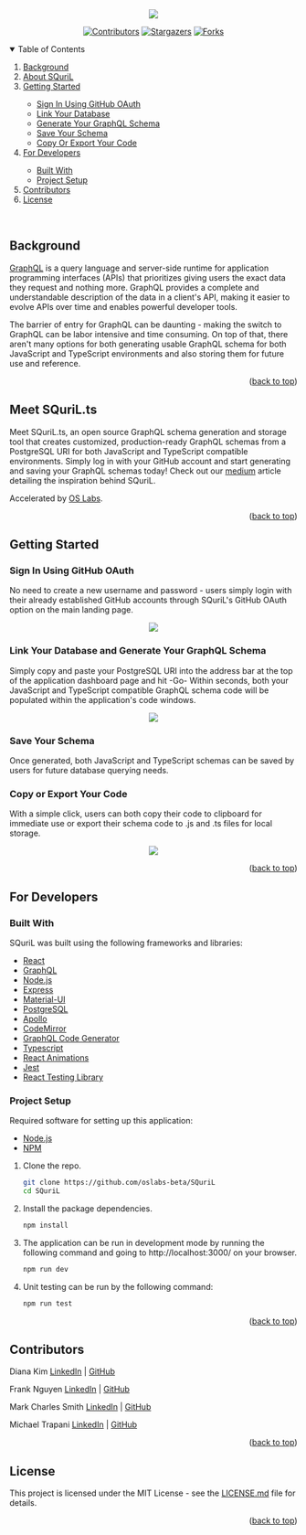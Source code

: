 <!--
*** This ReadMe document was insipred by the ReadMe template from
*** https://github.com/othneildrew/Best-README-Template
-->

<!-- SQuriL -->
<div id='top' align='center'>
<img src='./client/Public/readmeLogo.png'>
</br>
<!-- PROJECT SHIELDS -->

[![Contributors][contributors-shield]][contributors-url]
[![Stargazers][stars-shield]][stars-url]
[![Forks][forks-shield]][forks-url]

</div>

<!-- TABLE OF CONTENTS -->

<details open='open'>
  <summary>Table of Contents</summary>
  <ol>
      <li><a href='#background'>Background</a></li>
      <li><a href='#meet-squril.ts'>About SQuriL</a></li>
      <li><a href='#getting-started'>Getting Started</a></li>
          <ul>
            <li><a href='#sign-in-using-github-oauth'>Sign In Using GitHub OAuth</a></li>
            <li><a href='#link-your-database-and-generate-your-graphql-schema'>Link Your Database</a></li>
            <li><a href='#generate-your-graphql-schema'>Generate Your GraphQL Schema</a></li>
            <li><a href='#save-your-schema'>Save Your Schema</a></li>
            <li><a href='#copy-or-export-your-code'>Copy Or Export Your Code</a></li>
          </ul>
      <li><a href='#for-developers'>For Developers</a></li>
          <ul>
            <li><a href='#built-with'>Built With</a></li>
            <li><a href='#project-setup'>Project Setup</a></li>
          </ul>
      <li><a href='#contributors'>Contributors</a></li>
      <li><a href='#license'>License</a></li>
  </ol>
</details>

</br>

<!-- BACKGROUND -->

## Background

[GraphQL](https://graphql.org/) is a query language and server-side runtime for application programming interfaces (APIs) that prioritizes giving users the exact data they request and nothing more. GraphQL provides a complete and understandable description of the data in a client's API, making it easier to evolve APIs over time and enables powerful developer tools.

The barrier of entry for GraphQL can be daunting - making the switch to GraphQL can be labor intensive and time consuming. On top of that, there aren't many options for both generating usable GraphQL schema for both JavaScript and TypeScript environments and also storing them for future use and reference.

<p align="right">(<a href="#top">back to top</a>)</p>

<!-- MEET SQURIL.TS -->

## Meet SQuriL.ts

Meet SQuriL.ts, an open source GraphQL schema generation and storage tool that creates customized, production-ready GraphQL schemas from a PostgreSQL URI for both JavaScript and TypeScript compatible environments. Simply log in with your GitHub account and start generating and saving your GraphQL schemas today! Check out our [medium](www.medium.com) article detailing the inspiration behind SQuriL.

Accelerated by <a href="https://github.com/oslabs-beta/" >OS Labs</a>.

<p align="right">(<a href="#top">back to top</a>)</p>

<!-- GETTING STARTED -->

## Getting Started

### Sign In Using GitHub OAuth

No need to create a new username and password - users simply login with their already established GitHub accounts through SQuriL's GitHub OAuth option on the main landing page.

<div  align="center">
<img src='./client/Public/squrilGif1.gif'>
</div>

### Link Your Database and Generate Your GraphQL Schema

Simply copy and paste your PostgreSQL URI into the address bar at the top of the application dashboard page and hit -Go- Within seconds, both your JavaScript and TypeScript compatible GraphQL schema code will be populated within the application's code windows.

<div  align="center">
<img src='./client/Public/squrilGif2.gif'>
</div>

### Save Your Schema

Once generated, both JavaScript and TypeScript schemas can be saved by users for future database querying needs.

### Copy or Export Your Code

With a simple click, users can both copy their code to clipboard for immediate use or export their schema code to .js and .ts files for local storage.

<div  align="center">
<img src='./client/Public/squrilGif4.gif'>
</div>

<p align="right">(<a href="#top">back to top</a>)</p>

<!-- For Developers -->

## For Developers

### Built With

SQuriL was built using the following frameworks and libraries:

- [React](https://reactjs.org/)
- [GraphQL](https://graphql.org/)
- [Node.js](https://nodejs.org/en/)
- [Express](https://expressjs.com/)
- [Material-UI](https://mui.com/)
- [PostgreSQL](https://postgresql.org/)
- [Apollo](https://www.apollographql.com/)
- [CodeMirror](https://codemirror.net/)
- [GraphQL Code Generator](https://www.graphql-code-generator.com/)
- [Typescript](https://www.typescriptlang.org/)
- [React Animations](https://formidable.com/open-source/react-animations/#:~:text=A%20collection%20of%20animations%20that,css.)
- [Jest](https://jestjs.io/)
- [React Testing Library](https://testing-library.com/docs/react-testing-library/intro/)

<!-- PROJECT SETUP -->

### Project Setup

Required software for setting up this application:

- [Node.js](https://nodejs.org/en/)
- [NPM](https://www.npmjs.com/)

1. Clone the repo.
   ```sh
   git clone https://github.com/oslabs-beta/SQuriL
   cd SQuriL
   ```
2. Install the package dependencies.
   ```sh
   npm install
   ```
3. The application can be run in development mode by running the following command and going to http://localhost:3000/ on your browser.

   ```sh
   npm run dev
   ```

4. Unit testing can be run by the following command:

   ```sh
   npm run test
   ```

<p align="right">(<a href="#top">back to top</a>)</p>

<!-- CONTRIBUTORS -->

## Contributors

Diana Kim [LinkedIn](https://www.linkedin.com/in/diana-r-kim-a25a36157/) | [GitHub](https://github.com/ruslanovna)

Frank Nguyen [LinkedIn](https://www.linkedin.com/in/frankknguyen/) | [GitHub](https://github.com/frankknguyen)

Mark Charles Smith [LinkedIn](https://www.linkedin.com/in/mark-charles-smith/) | [GitHub](https://github.com/markcharlessmith)

Michael Trapani [LinkedIn](https://www.linkedin.com/in/michael-a-trapani/) | [GitHub](https://github.com/michaeltraps)

<p align="right">(<a href="#top">back to top</a>)</p>

## License

This project is licensed under the MIT License - see the [LICENSE.md](https://github.com/oslabs-beta/SQuriL/blob/main/LICENSE) file for details.

<p align="right">(<a href="#top">back to top</a>)</p>

[contributors-shield]: https://img.shields.io/github/contributors/oslabs-beta/SQuriL.svg?style=for-the-badge
[contributors-url]: https://github.com/oslabs-beta/SQuriL/graphs/contributors
[stars-shield]: https://img.shields.io/github/stars/oslabs-beta/SQuriL.svg?style=for-the-badge
[stars-url]: https://github.com/oslabs-beta/SQuriL/stargazers
[forks-shield]: https://img.shields.io/github/forks/oslabs-beta/SQuriL.svg?style=for-the-badge
[forks-url]: https://github.com/oslabs-beta/SQuriL/network/members
